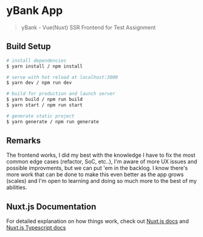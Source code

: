 # yBank App

> yBank - Vue(Nuxt) SSR Frontend for Test Assignment

## Build Setup

```bash
# install dependencies
$ yarn install / npm install

# serve with hot reload at localhost:3000
$ yarn dev / npm run dev

# build for production and launch server
$ yarn build / npm run build
$ yarn start / npm run start

# generate static project
$ yarn generate / npm run generate
```

## Remarks
The frontend works, I did my best with the knowledge I have to fix the most common edge cases (refactor, SoC, etc..), I'm aware of more UX issues and possible improvments, but we can put 'em in the backlog. I know there's more work that can be done to make this even better as the app grows (scales) and I'm open to learning and doing so much more to the best of my abilities.

## Nuxt.js Documentation
For detailed explanation on how things work, check out [Nuxt.js docs](https://nuxtjs.org) and [Nuxt.js Typescript docs](https://typescript.nuxtjs.org)

